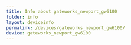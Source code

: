 ```yaml
---
title: Info about gateworks_newport_gw6100
folder: info
layout: deviceinfo
permalink: /devices/gateworks_newport_gw6100/
device: gateworks_newport_gw6100
---
```

